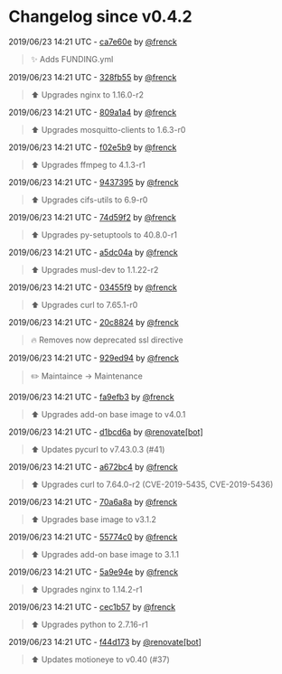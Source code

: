 # Changelog since v0.4.2

2019/06/23 14:21 UTC - [ca7e60e](https://github.com/hassio-addons/addon-motioneye/commit/ca7e60ea0ea3dc7f5c9fa75bd9cd3352062460fb) by [@frenck](https://github.com/frenck)
> :sparkles: Adds FUNDING.yml 

2019/06/23 14:21 UTC - [328fb55](https://github.com/hassio-addons/addon-motioneye/commit/328fb5533fcd2407f9b2efbb24552c30b7037a35) by [@frenck](https://github.com/frenck)
> :arrow_up: Upgrades nginx to 1.16.0-r2 

2019/06/23 14:21 UTC - [809a1a4](https://github.com/hassio-addons/addon-motioneye/commit/809a1a4c31161107674d23d71bfe166795e0a2b2) by [@frenck](https://github.com/frenck)
> :arrow_up: Upgrades mosquitto-clients to 1.6.3-r0 

2019/06/23 14:21 UTC - [f02e5b9](https://github.com/hassio-addons/addon-motioneye/commit/f02e5b936b80953996b8ebb86205ae28e1e3b6af) by [@frenck](https://github.com/frenck)
> :arrow_up: Upgrades ffmpeg to 4.1.3-r1 

2019/06/23 14:21 UTC - [9437395](https://github.com/hassio-addons/addon-motioneye/commit/9437395b26c76514e6796cfb9b8ebe646813664b) by [@frenck](https://github.com/frenck)
> :arrow_up: Upgrades cifs-utils to 6.9-r0 

2019/06/23 14:21 UTC - [74d59f2](https://github.com/hassio-addons/addon-motioneye/commit/74d59f2359d979245ba6838b6148994f7f49ec95) by [@frenck](https://github.com/frenck)
> :arrow_up: Upgrades py-setuptools to 40.8.0-r1 

2019/06/23 14:21 UTC - [a5dc04a](https://github.com/hassio-addons/addon-motioneye/commit/a5dc04a20a020c28dbf049b8bdef06ef92577c2f) by [@frenck](https://github.com/frenck)
> :arrow_up: Upgrades musl-dev to 1.1.22-r2 

2019/06/23 14:21 UTC - [03455f9](https://github.com/hassio-addons/addon-motioneye/commit/03455f965a68b2a51b3717b073ed5defe43a85dc) by [@frenck](https://github.com/frenck)
> :arrow_up: Upgrades curl to 7.65.1-r0 

2019/06/23 14:21 UTC - [20c8824](https://github.com/hassio-addons/addon-motioneye/commit/20c88246230025c1324922946404bcf426b83d09) by [@frenck](https://github.com/frenck)
> :fire: Removes now deprecated ssl directive 

2019/06/23 14:21 UTC - [929ed94](https://github.com/hassio-addons/addon-motioneye/commit/929ed941cfdf45b0434adb7bb503ac30483db17e) by [@frenck](https://github.com/frenck)
> :pencil2: Maintaince -> Maintenance 

2019/06/23 14:21 UTC - [fa9efb3](https://github.com/hassio-addons/addon-motioneye/commit/fa9efb362dad2fc0cdcfcceba9684024e0883ec7) by [@frenck](https://github.com/frenck)
> :arrow_up: Upgrades add-on base image to v4.0.1 

2019/06/23 14:21 UTC - [d1bcd6a](https://github.com/hassio-addons/addon-motioneye/commit/d1bcd6a0fffbc6d5b3411d41647c364eba5468cf) by [@renovate[bot]](https://github.com/apps/renovate)
> :arrow_up: Updates pycurl to v7.43.0.3 (#41) 

2019/06/23 14:21 UTC - [a672bc4](https://github.com/hassio-addons/addon-motioneye/commit/a672bc443a8c58ad78744739615876bbb2436bdd) by [@frenck](https://github.com/frenck)
> :arrow_up: Upgrades curl to 7.64.0-r2 (CVE-2019-5435, CVE-2019-5436) 

2019/06/23 14:21 UTC - [70a6a8a](https://github.com/hassio-addons/addon-motioneye/commit/70a6a8a4081ed1e6567a66485f2d9356841c15c9) by [@frenck](https://github.com/frenck)
> :arrow_up: Upgrades base image to v3.1.2 

2019/06/23 14:21 UTC - [55774c0](https://github.com/hassio-addons/addon-motioneye/commit/55774c05ceb04b5dbd9fc21ebc5030ef9bebfacd) by [@frenck](https://github.com/frenck)
> :arrow_up: Upgrades add-on base image to 3.1.1 

2019/06/23 14:21 UTC - [5a9e94e](https://github.com/hassio-addons/addon-motioneye/commit/5a9e94e0d0c3e702c675d296597d428658c53415) by [@frenck](https://github.com/frenck)
> :arrow_up: Upgrades nginx to 1.14.2-r1 

2019/06/23 14:21 UTC - [cec1b57](https://github.com/hassio-addons/addon-motioneye/commit/cec1b57d1050c5dac9606cbba13f6035c677075b) by [@frenck](https://github.com/frenck)
> :arrow_up: Upgrades python to 2.7.16-r1 

2019/06/23 14:21 UTC - [f44d173](https://github.com/hassio-addons/addon-motioneye/commit/f44d17345781da8a97d906385394736db51a5e61) by [@renovate[bot]](https://github.com/apps/renovate)
> :arrow_up: Updates motioneye to v0.40 (#37) 

